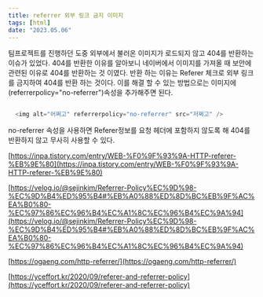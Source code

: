 ```yaml
---
title: referrer 외부 링크 금지 이미지
tags: [html]
date: "2023.05.06"
---
```

팀프로젝트를 진행하던 도중 외부에서 불러온 이미지가 로드되지 않고 404를 반환하는 이슈가 있었다. 404를 반환한 이유를 알아보니 네이버에서 이미지를 가져올 때 보안에 관련된 이유로 404를 반환하는 것 이였다. 반환 하는 이유는 Referer 체크로 외부 링크를 금지하여 404를 반환 하는 것이다. 이를 해결 할 수 있는 방법으로는 이미지에 (referrerpolicy="no-referrer")속성을 추가해주면 된다.

```javascript

  <img alt="어쩌고" referrerpolicy="no-referrer" src="저쩌고" />


```
no-referrer 속성을 사용하면 Referer정보를 요청 헤더에 포함하지 않도록 해 404를 반환하지 않고 무사히 사용할 수 있다.

[https://inpa.tistory.com/entry/WEB-%F0%9F%93%9A-HTTP-referer-%EB%9E%80](https://inpa.tistory.com/entry/WEB-%F0%9F%93%9A-HTTP-referer-%EB%9E%80) 

[https://velog.io/@sejinkim/Referrer-Policy%EC%9D%98-%EC%9D%B4%ED%95%B4#%EB%A0%88%ED%8D%BC%EB%9F%AC%EA%B0%80-%EC%97%86%EC%96%B4%EC%A1%8C%EC%96%B4%EC%9A%94](https://velog.io/@sejinkim/Referrer-Policy%EC%9D%98-%EC%9D%B4%ED%95%B4#%EB%A0%88%ED%8D%BC%EB%9F%AC%EA%B0%80-%EC%97%86%EC%96%B4%EC%A1%8C%EC%96%B4%EC%9A%94) 

[https://ogaeng.com/http-referrer/](https://ogaeng.com/http-referrer/) 

[https://yceffort.kr/2020/09/referer-and-referrer-policy](https://yceffort.kr/2020/09/referer-and-referrer-policy) 

